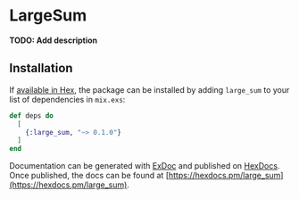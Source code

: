 # LargeSum

**TODO: Add description**

## Installation

If [available in Hex](https://hex.pm/docs/publish), the package can be installed
by adding `large_sum` to your list of dependencies in `mix.exs`:

```elixir
def deps do
  [
    {:large_sum, "~> 0.1.0"}
  ]
end
```

Documentation can be generated with [ExDoc](https://github.com/elixir-lang/ex_doc)
and published on [HexDocs](https://hexdocs.pm). Once published, the docs can
be found at [https://hexdocs.pm/large_sum](https://hexdocs.pm/large_sum).

